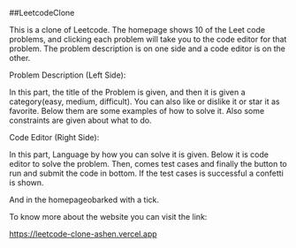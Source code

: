 ##LeetcodeClone

This is a clone of Leetcode. The homepage shows 10 of the Leet code problems, and clicking each problem will take you to the code editor for that problem. 
The problem description is on one side and a code editor is on the other. 

Problem Description (Left Side): 

In this part, the title of the Problem is given, and then it is given a category(easy, medium, difficult). You can also like or dislike it or star it as favorite. Below them are  some examples of how to solve it.
Also some constraints are given about what to do.

Code Editor (Right Side):

In this part, Language by how you can solve it is given. Below it is code editor to solve the problem. Then, comes test cases and finally the button to run and submit the code in bottom. If the test cases is successful a confetti is shown.

And in the homepageobarked with a tick.

To know more about the website you can visit the link:

https://leetcode-clone-ashen.vercel.app
